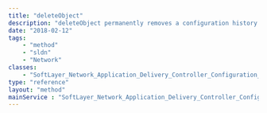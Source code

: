 ```yaml
---
title: "deleteObject"
description: "deleteObject permanently removes a configuration history record "
date: "2018-02-12"
tags:
    - "method"
    - "sldn"
    - "Network"
classes:
    - "SoftLayer_Network_Application_Delivery_Controller_Configuration_History"
type: "reference"
layout: "method"
mainService : "SoftLayer_Network_Application_Delivery_Controller_Configuration_History"
---
```

